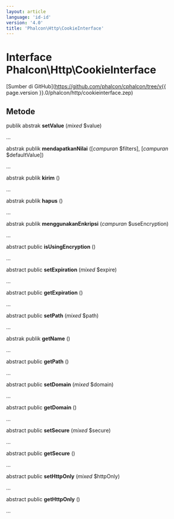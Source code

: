 ```yaml
---
layout: article
language: 'id-id'
version: '4.0'
title: 'Phalcon\Http\CookieInterface'
---
```

# Interface **Phalcon\Http\CookieInterface**

[Sumber di GitHub](https://github.com/phalcon/cphalcon/tree/v{{ page.version }}.0/phalcon/http/cookieinterface.zep)

## Metode

publik abstrak **setValue** (*mixed* $value)

...

abstrak publik **mendapatkanNilai** ([*campuran* $filters], [*campuran* $defaultValue])

...

abstrak publik **kirim** ()

...

abstrak publik **hapus** ()

...

abstrak publik **menggunakanEnkripsi** (*campuran* $useEncryption)

...

abstract public **isUsingEncryption** ()

...

abstract public **setExpiration** (*mixed* $expire)

...

abstract public **getExpiration** ()

...

abstract public **setPath** (*mixed* $path)

...

abstrak publik **getName** ()

...

abstract public **getPath** ()

...

abstract public **setDomain** (*mixed* $domain)

...

abstract public **getDomain** ()

...

abstract public **setSecure** (*mixed* $secure)

...

abstract public **getSecure** ()

...

abstract public **setHttpOnly** (*mixed* $httpOnly)

...

abstract public **getHttpOnly** ()

...